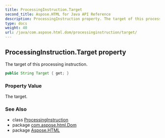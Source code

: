 ```yaml
---
title: ProcessingInstruction.Target
second_title: Aspose.HTML for Java API Reference
description: ProcessingInstruction property. The target of this processing instruction
type: docs
weight: 40
url: /java/com.aspose.html.dom/processinginstruction/target/
---
```

## ProcessingInstruction.Target property

The target of this processing instruction.

```java
public String Target { get; }
```

### Property Value

The target.

### See Also

* class [ProcessingInstruction](../)
* package [com.aspose.html.Dom](../../processinginstruction/)
* package [Aspose.HTML](../../../)
